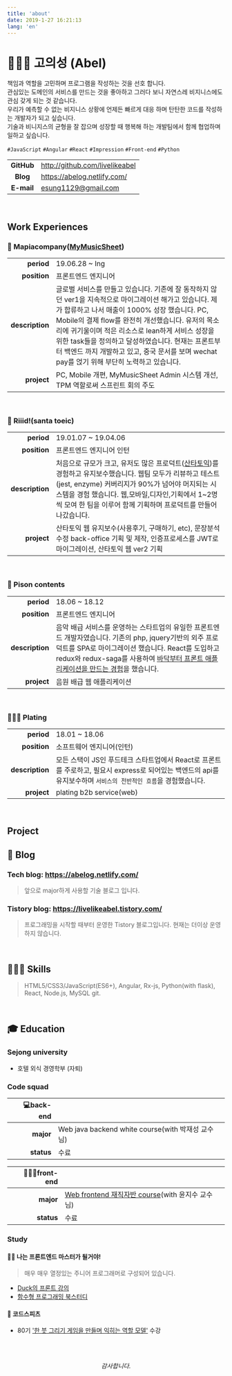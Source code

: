 ```yaml
---
title: 'about'
date: 2019-1-27 16:21:13
lang: 'en'
---
```


# 👨🏽‍💻 고의성 (Abel)

<div>
책임과 역할을 고민하며 프로그램을 작성하는 것을 선호 합니다.
<br/>
 관심있는 도메인의 서비스를 만드는 것을 좋아하고 그러다 보니 자연스레 비지니스에도 관심 갖게 되는 것 같습니다.
<br/>
우리가 예측할 수 없는 비지니스 상황에 언제든 빠르게 대응 하며 탄탄한 코드를 작성하는 개발자가 되고 싶습니다.
<br/>
기술과 비니지스의 균형을 잘 잡으며 성장할 때 행복해 하는 개발팀에서 함께 협업하며 일하고 싶습니다.

`#JavaScript` `#Angular` `#React` `#Impression` `#Front-end` `#Python`
</div>

|            |                              |
| :--------: | ---------------------------- |
|   **GitHub** | http://github.com/livelikeabel |
|   **Blog** | https://abelog.netlify.com/           |
|   **E-mail** | esung1129@gmail.com           |

<br/>

## Work Experiences

### 🎹 Mapiacompany([MyMusicSheet](https://www.mymusicsheet.com/main))

|                 |                                                                                                         |
| --------------: | ------------------------------------------------------------------------------------------------------- |
|      **period** | 19.06.28 ~ Ing                                                                                           |
|    **position** | 프론트엔드 엔지니어   |
| **description** | 글로벌 서비스를 만들고 있습니다. 기존에 잘 동작하지 않던 ver1을 지속적으로 마이그레이션 해가고 있습니다. 제가 합류하고 나서 매출이 1000% 성장 했습니다. PC, Mobile의 결제 flow를 완전히 개선했습니다. 유저의 목소리에 귀기울이며 적은 리소스로 lean하게 서비스 성장을 위한 task들을 정의하고 달성하였습니다. 현재는 프론트부터 백엔드 까지 개발하고 있고, 중국 문서를 보며 wechat pay를 얹기 위해 부단히 노력하고 있습니다.|
|     **project** | PC, Mobile 개편, MyMusicSheet Admin 시스템 개선, TPM 역할로써 스프린트 회의 주도|


<br/>


### 🤖 Riiid!(santa toeic)

|                 |                                                                                                         |
| --------------: | ------------------------------------------------------------------------------------------------------- |
|      **period** | 19.01.07 ~ 19.04.06                                                                                           |
|    **position** | 프론트엔드 엔지니어 인턴  |
| **description** | 처음으로 규모가 크고, 유저도 많은 프로덕트([산타토익](https://santatoeic.com))를 경험하고 유지보수했습니다. 웹팀 모두가 리뷰하고 테스트(jest, enzyme) 커버리지가 90%가 넘어야 머지되는 시스템을 경험 했습니다. 웹,모바일,디자인,기획에서 1~2명씩 모여 한 팀을 이루어 함께 기획하며 프로덕트를 만들어 나갔습니다.|
|     **project** | 산타토익 웹 유지보수(사용후기, 구매하기, etc), 문장분석 수정 back-office 기획 및 제작, 인증프로세스를 JWT로 마이그레이션, 산타토익 웹 ver2 기획|


<br/>

### 🎹 Pison contents

|                 |                                                                                                         |
| --------------: | ------------------------------------------------------------------------------------------------------- |
|      **period** | 18.06 ~ 18.12                                                                                           |
|    **position** | 프론트엔드 엔지니어                                                                                              |
| **description** | 음악 배급 서비스를 운영하는 스타트업의 유일한 프론트엔드 개발자였습니다. 기존의 php, jquery기반의 외주 프로덕트를 SPA로 마이그레이션 했습니다. React를 도입하고 redux와 redux-saga를 사용하여 <u>바닥부터 프론트 애플리케이션을 만드는 경험</u>을 했습니다. |
|     **project** | 음원 배급 웹 애플리케이션 |

<br/>

### 👨🏻‍🍳 Plating

|                 |                                                                                     |
| --------------: | ----------------------------------------------------------------------------------- |
|      **period** | 18.01 ~ 18.06                                                                       |
|    **position** | 소프트웨어 엔지니어(인턴)                                                                      |
| **description** | 모든 스택이 JS인 푸드테크 스타트업에서 React로 프론트를 주로하고, 필요시 express로 되어있는 백엔드의 api를 유지보수하며 `서비스의 전반적인 흐름`을 경험했습니다.|
|     **project** | plating b2b service(web)                                                            |

<br/>

## Project

## 📝 Blog

### Tech blog: https://abelog.netlify.com/

> 앞으로 major하게 사용할 기술 블로그 입니다.

### Tistory blog: https://livelikeabel.tistory.com/

> 프로그래밍을 시작할 때부터 운영한 Tistory 블로그입니다. 현재는 더이상 운영하지 않습니다.

<br/>

## 👨🏽‍💻 Skills

> HTML5/CSS3/JavaScript(ES6+), Angular, Rx-js, Python(with flask), React, Node.js, MySQL git.

<br/>

## 🎓 Education

### Sejong university
- 호텔 외식 경영학부 (자퇴)

### Code squad

| 💻**back-end** |                    |
| ---------: | ------------------ |
|  **major** | Web java backend white course(with 박재성 교수님) |
| **status** | 수료                 |



| 👨🏾‍🎨**front-end** |                    |
| ---------: | ------------------ |
|  **major** | [Web frontend 재직자반 course](https://codesquad.kr/page/masteringjs.html)(with 윤지수 교수님)  |
| **status** | 수료                 |

### Study
#### 🙋🏽‍ 나는 프론트엔드 마스터가 될거야!
> 매우 매우 열정있는 주니어 프로그래머로 구성되어 있습니다.

- [Duck의 프론트 강의](https://github.com/livelikeabel/duck-class)
- [함수형 프로그래밍 북스터디](https://github.com/ToBeFrontEndMaster/AbelKo)

#### 🐶 코드스피츠
- 80기 ['한 붓 그리기 게임을 만들며 익히는 역할 모델'](https://github.com/livelikeabel/eulerian-trail-game) 수강

<br/>
<br/>

<div align="center">

_감사합니다._

</div>

<br/>
